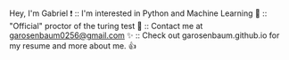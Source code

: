 Hey, I'm Gabriel ❗ 
:: I'm interested in Python and Machine Learning 🐍
:: "Official" proctor of the turing test 📝
:: Contact me at garosenbaum0256@gmail.com ✨
:: Check out garosenbaum.github.io for my resume and more about me. 👍
